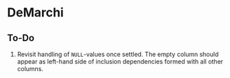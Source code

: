 DeMarchi
========

## To-Do

1. Revisit handling of `NULL`-values once settled. The empty column should appear as left-hand side
  of inclusion dependencies formed with all other columns.
